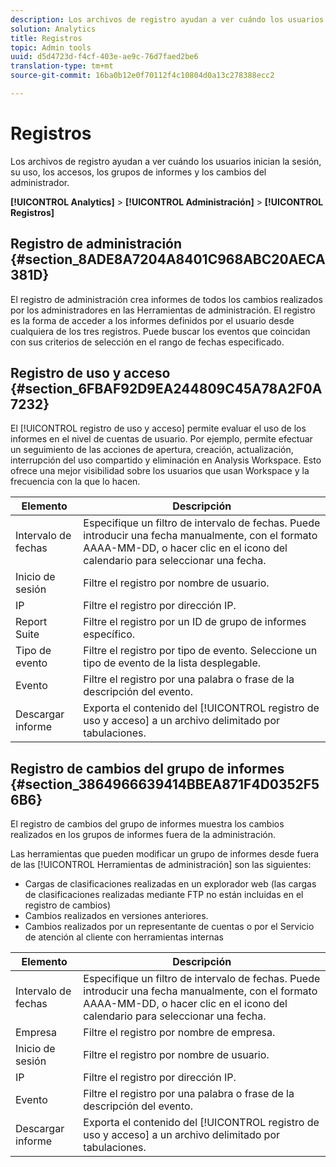 ```yaml
---
description: Los archivos de registro ayudan a ver cuándo los usuarios inician la sesión, su uso, los accesos, los grupos de informes y los cambios del administrador.
solution: Analytics
title: Registros
topic: Admin tools
uuid: d5d4723d-f4cf-403e-ae9c-76d7faed2be6
translation-type: tm+mt
source-git-commit: 16ba0b12e0f70112f4c10804d0a13c278388ecc2

---
```



# Registros

Los archivos de registro ayudan a ver cuándo los usuarios inician la sesión, su uso, los accesos, los grupos de informes y los cambios del administrador.

**[!UICONTROL Analytics]** &gt; **[!UICONTROL Administración]** &gt; **[!UICONTROL Registros]**

## Registro de administración {#section_8ADE8A7204A8401C968ABC20AECA381D}

El registro de administración crea informes de todos los cambios realizados por los administradores en las Herramientas de administración. El registro es la forma de acceder a los informes definidos por el usuario desde cualquiera de los tres registros. Puede buscar los eventos que coincidan con sus criterios de selección en el rango de fechas especificado.

## Registro de uso y acceso {#section_6FBAF92D9EA244809C45A78A2F0A7232}

El [!UICONTROL registro de uso y acceso] permite evaluar el uso de los informes en el nivel de cuentas de usuario. Por ejemplo, permite efectuar un seguimiento de las acciones de apertura, creación, actualización, interrupción del uso compartido y eliminación en Analysis Workspace. Esto ofrece una mejor visibilidad sobre los usuarios que usan Workspace y la frecuencia con la que lo hacen.

| Elemento | Descripción |
|---|---|
| Intervalo de fechas | Especifique un filtro de intervalo de fechas. Puede introducir una fecha manualmente, con el formato AAAA-MM-DD, o hacer clic en el icono del calendario para seleccionar una fecha. |
| Inicio de sesión | Filtre el registro por nombre de usuario. |
| IP | Filtre el registro por dirección IP. |
| Report Suite | Filtre el registro por un ID de grupo de informes específico. |
| Tipo de evento | Filtre el registro por tipo de evento. Seleccione un tipo de evento de la lista desplegable. |
| Evento | Filtre el registro por una palabra o frase de la descripción del evento. |
| Descargar informe | Exporta el contenido del [!UICONTROL registro de uso y acceso] a un archivo delimitado por tabulaciones. |

## Registro de cambios del grupo de informes {#section_3864966639414BBEA871F4D0352F56B6}

El registro de cambios del grupo de informes muestra los cambios realizados en los grupos de informes fuera de la administración.

Las herramientas que pueden modificar un grupo de informes desde fuera de las [!UICONTROL Herramientas de administración] son las siguientes:

* Cargas de clasificaciones realizadas en un explorador web (las cargas de clasificaciones realizadas mediante FTP no están incluidas en el registro de cambios)
* Cambios realizados en versiones anteriores.
* Cambios realizados por un representante de cuentas o por el Servicio de atención al cliente con herramientas internas

| Elemento | Descripción |
|---|---|
| Intervalo de fechas | Especifique un filtro de intervalo de fechas. Puede introducir una fecha manualmente, con el formato AAAA-MM-DD, o hacer clic en el icono del calendario para seleccionar una fecha. |
| Empresa | Filtre el registro por nombre de empresa. |
| Inicio de sesión | Filtre el registro por nombre de usuario. |
| IP | Filtre el registro por dirección IP. |
| Evento | Filtre el registro por una palabra o frase de la descripción del evento. |
| Descargar informe | Exporta el contenido del [!UICONTROL registro de uso y acceso] a un archivo delimitado por tabulaciones. |

